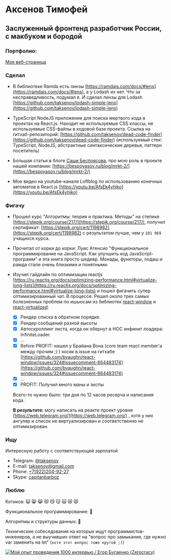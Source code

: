 # Аксенов Тимофей

## Заслуженный фронтенд разработчик России, с макбуком и бородой

### Портфолио:

[Моя веб-страница](https://taksenov.github.io/my-homepage/)

### Сделал

- В библиотеке Ramda есть линзы [https://ramdajs.com/docs/#lens](https://ramdajs.com/docs/#lens), а у Lodash их нет. Что за несправедливость, подумал я. И сделал линзы для Lodash [https://github.com/taksenov/lodash-simple-lens](https://github.com/taksenov/lodash-simple-lens)

- TypeScript NodeJS приложение для поиска мертвого кода в проектах на React.js. Находит не используемые CSS классы, не используемые CSS-файлы в кодовой базе проекта. Ссылка на гитхаб-репозиторий: [https://github.com/taksenov/dead-code-finder](https://github.com/taksenov/dead-code-finder)
  (используемый стек: TypeScript, NodeJS, абстрактные синтаксические деревья, паттерн посетитель)

- Большая статья в блоге [Саши Беспоясова](https://bespoyasov.ru/), про мою роль в проекте нашей компании: [https://bespoyasov.ru/blog/mrkt-2/](https://bespoyasov.ru/blog/mrkt-2/)

- Мое видео на youtube-канале Loftblog по использованию конечных автоматов в React.js [https://youtu.be/AfsEk4yhjko](https://youtu.be/AfsEk4yhjko)

### Фигачу

- Прошел курс "Алгоритмы: теория и практика. Методы" на степике [https://stepik.org/course/217/](https://stepik.org/course/217/), получил сертификат: [https://stepik.org/cert/1198982](https://stepik.org/cert/1198982) с результатом лучше, чем у `101 969` учащихся курса.

- Прочитал от корки до корки: Луис Атенсио "Функциональное программирование на JavaScript. Как улучшить код JavaScript-программ" и эта книга просто шедевр. Монады, функторы, лодаш и рамда стали очень близкими и понятными.

- Изучил гайдлайн по оптимизации reactjs [https://ru.reactjs.org/docs/optimizing-performance.html#virtualize-long-lists](https://ru.reactjs.org/docs/optimizing-performance.html#virtualize-long-lists) и пошел фигачить супер оптимизированный чат. В процессе:
  Решил около трех самых болезненных проблем по ишьюсам из библиотек [react-window](https://react-window.now.sh/) и [react-virtualized](https://bvaughn.github.io/react-virtualized/):

  - [x] Рендер списка в обратном порядке.
  - [x] Рендер сообщений разной высоты
  - [x] Автоскроллинг листа, когда он обернут в HOC инфинит лоадера: InfiniteLoader.
  - [x] ...
  - [x] Before PROFIT: нашел у Брайана Вона (core team react member'а между прочим ;) ) косяк в issue на гитхабе [https://github.com/bvaughn/react-window/issues/324#issuecomment-664483174](https://github.com/bvaughn/react-window/issues/324#issuecomment-664483174)
  - [x] ...
  - [x] PROFIT: Получил много маны и экспы

  Всего-то нужно было: три дня по 12 часов ресерча и написания кода.

  **В результате:** могу написать на реакте проект уровня [https://web.telegram.org/](https://web.telegram.org/) , хотя у них ангуляр и список не виртуализирован и соответственно не оптимизирован.

### Ищу

Интересную работу с соответствующей зарплатой

- Telegram: [@taksenov](https://t.me/taksenov)
- E-mail: [taksenov@gmail.com](mailto:taksenov@gmail.com)
- Phone: [+7(922)204-92-27](tel:+79222049227)
- Skype: [capitanbarboz](skype:capitanbarboz)

### Люблю

Котиков: 😺 😸 😹 😻 😼 😽 🙀 😿 😾

Функциональное программирование: 🦄

Алгоритмы и структуры данных: 🚀

Технические собеседования на которых ищут программистов-инженеров, а не выучивших ответ на "вопрос про замыкание, где нужно var заменить на let" (`хотя этот вопрос тоже крутой ;)`)

[![Мой опыт проведения 1000 интервью / Егор Бугаенко (Zerocracy)](http://img.youtube.com/vi/jiJxA37hmsQ/0.jpg)](http://www.youtube.com/watch?v=jiJxA37hmsQ)
